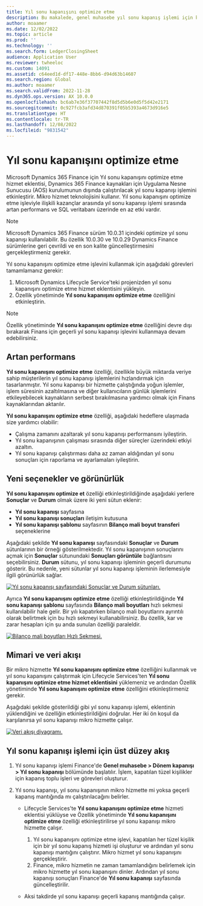 ```yaml
---
title: Yıl sonu kapanışını optimize etme
description: Bu makalede, genel muhasebe yıl sonu kapanış işlemi için kullanılan Yıl sonu kapanışını optimize etme hizmet eklentisi açıklanmaktadır.
author: moaamer
ms.date: 12/02/2022
ms.topic: article
ms.prod: ''
ms.technology: ''
ms.search.form: LedgerClosingSheet
audience: Application User
ms.reviewer: twheeloc
ms.custom: 14091
ms.assetid: c64eed1d-df17-448e-8bb6-d94d63b14607
ms.search.region: Global
ms.author: moaamer
ms.search.validFrom: 2022-11-28
ms.dyn365.ops.version: AX 10.0.0
ms.openlocfilehash: bc6ab7e36f37707442f8d5d5b6e0d5f5d42e2171
ms.sourcegitcommit: 0c927fcb3afd34d870391f05b5393a4673d916e5
ms.translationtype: HT
ms.contentlocale: tr-TR
ms.lasthandoff: 12/08/2022
ms.locfileid: "9831542"
---
```

# <a name="optimize-year-end-close"></a>Yıl sonu kapanışını optimize etme 

Microsoft Dynamics 365 Finance için Yıl sonu kapanışını optimize etme hizmet eklentisi, Dynamics 365 Finance kaynakları için Uygulama Nesne Sunucusu (AOS) kurulumunun dışında çalıştırılacak yıl sonu kapanışı işlemini etkinleştirir. Mikro hizmet teknolojisini kullanır. Yıl sonu kapanışını optimize etme işleviyle ilişkili kazançlar arasında yıl sonu kapanışı işlemi sırasında artan performans ve SQL veritabanı üzerinde en az etki vardır.

>[!NOTE]
> Microsoft Dynamics 365 Finance sürüm 10.0.31 içindeki optimize yıl sonu kapanışı kullanılabilir. Bu özellik 10.0.30 ve 10.0.29 Dynamics Finance sürümlerine geri çevrildi ve en son kalite güncelleştirmesini gerçekleştirmeniz gerekir.   

Yıl sonu kapanışını optimize etme işlevini kullanmak için aşağıdaki görevleri tamamlamanız gerekir:

1. Microsoft Dynamics Lifecycle Service'teki projenizden yıl sonu kapanışını optimize etme hizmet eklentisini yükleyin.
2. Özellik yönetiminde **Yıl sonu kapanışını optimize etme** özelliğini etkinleştirin.

> [!NOTE]
> Özellik yönetiminde **Yıl sonu kapanışını optimize etme** özelliğini devre dışı bırakarak Finans için geçerli yıl sonu kapanışı işlevini kullanmaya devam edebilirsiniz.

## <a name="improved-performance"></a>Artan performans

**Yıl sonu kapanışını optimize etme** özelliği, özellikle büyük miktarda veriye sahip müşterilerin yıl sonu kapanışı işlemlerini hızlandırmak için tasarlanmıştır. Yıl sonu kapanışı bir hizmette çalıştığında yoğun işlemler, işlem süresinin azaltılmasına ve diğer kullanıcıların günlük işlemlerini etkileyebilecek kaynakların serbest bırakılmasına yardımcı olmak için Finans kaynaklarından aktarılır.

**Yıl sonu kapanışını optimize etme** özelliği, aşağıdaki hedeflere ulaşmada size yardımcı olabilir:

- Çalışma zamanını azaltarak yıl sonu kapanışı performansını iyileştirin.
- Yıl sonu kapanışının çalışması sırasında diğer süreçler üzerindeki etkiyi azaltın.
- Yıl sonu kapanışı çalıştırması daha az zaman aldığından yıl sonu sonuçları için raporlama ve ayarlamaları iyileştirin.

## <a name="new-options-and-visibility"></a>Yeni seçenekler ve görünürlük

**Yıl sonu kapanışını optimize et** özelliği etkinleştirildiğinde aşağıdaki yerlere **Sonuçlar** ve **Durum** olmak üzere iki yeni sütun eklenir:

- **Yıl sonu kapanışı** sayfasına
- **Yıl sonu kapanışı sonuçları** iletişim kutusuna
- **Yıl sonu kapanışı şablonu** sayfasının **Bilanço mali boyut transferi** seçeneklerine

Aşağıdaki şekilde **Yıl sonu kapanışı** sayfasındaki **Sonuçlar** ve **Durum** sütunlarının bir örneği gösterilmektedir. Yıl sonu kapanışının sonuçlarını açmak için **Sonuçlar** sütunundaki **Sonuçları görüntüle** bağlantısını seçebilirsiniz. **Durum** sütunu, yıl sonu kapanışı işleminin geçerli durumunu gösterir. Bu nedenle, yeni sütunlar yıl sonu kapanışı işleminin ilerlemesiyle ilgili görünürlük sağlar.

[![Yıl sonu kapanışı sayfasındaki Sonuçlar ve Durum sütunları.](./media/Optimize-year-end-close-Image3.png)](./media/Optimize-year-end-close-Image3.png)

Ayrıca **Yıl sonu kapanışını optimize etme** özelliği etkinleştirildiğinde **Yıl sonu kapanışı şablonu** sayfasında **Bilanço mali boyutları** hızlı sekmesi kullanılabilir hale gelir. Bir yılı kapatırken bilanço mali boyutlarını ayrıntılı olarak belirtmek için bu hızlı sekmeyi kullanabilirsiniz. Bu özellik, kar ve zarar hesapları için şu anda sunulan özelliği paraleldir.

[![Bilanço mali boyutları Hızlı Sekmesi.](./media/Optimize-year-end-close-Image4.png)](./media/Optimize-year-end-close-Image4.png)

## <a name="architecture-and-data-flow"></a>Mimari ve veri akışı

Bir mikro hizmette **Yıl sonu kapanışını optimize etme** özelliğini kullanmak ve yıl sonu kapanışını çalıştırmak için Lifecycle Services'ten **Yıl sonu kapanışını optimize etme hizmet eklentisini** yüklemeniz ve ardından Özellik yönetiminde **Yıl sonu kapanışını optimize etme** özelliğini etkinleştirmeniz gerekir.

Aşağıdaki şekilde gösterildiği gibi yıl sonu kapanışı işlemi, eklentinin yüklendiğini ve özelliğin etkinleştirildiğini doğrular. Her iki ön koşul da karşılanırsa yıl sonu kapanışı mikro hizmette çalışır.

[![Veri akışı diyagramı.](./media/Optimize-year-end-close-Image5.png)](./media/Optimize-year-end-close-Image5.png)

## <a name="high-level-flow-for-year-end-close-processing"></a>Yıl sonu kapanışı işlemi için üst düzey akış

1. Yıl sonu kapanışı işlemi Finance'de **Genel muhasebe \> Dönem kapanışı \> Yıl sonu kapanışı** bölümünde başlatılır. İşlem, kapatılan tüzel kişilikler için kapanış toplu işleri ve görevleri oluşturur.
2. Yıl sonu kapanışı, yıl sonu kapanışının mikro hizmette mi yoksa geçerli kapanış mantığında mı çalıştırılacağını belirler.

    - Lifecycle Services'te **Yıl sonu kapanışını optimize etme** hizmeti eklentisi yüklüyse ve Özellik yönetiminde **Yıl sonu kapanışını optimize etme** özelliği etkinleştirilirse yıl sonu kapanışı mikro hizmette çalışır.

        1. Yıl sonu kapanışını optimize etme işlevi, kapatılan her tüzel kişilik için bir yıl sonu kapanış hizmeti işi oluşturur ve ardından yıl sonu kapanışı mantığını çalıştırır. Mikro hizmet yıl sonu kapanışını gerçekleştirir.
        2. Finance, mikro hizmetin ne zaman tamamlandığını belirlemek için mikro hizmette yıl sonu kapanışını dinler. Ardından yıl sonu kapanışı sonuçları Finance'de **Yıl sonu kapanışı** sayfasında güncelleştirilir.

    - Aksi takdirde yıl sonu kapanışı geçerli kapanış mantığında çalışır.

